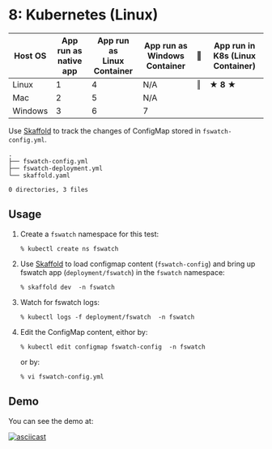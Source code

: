 # 8: Kubernetes (Linux)

| Host OS | App run as<br/>native app | App run as<br/>Linux Container |  App run as<br/>Windows Container | ‖ | App run in<br/>K8s (Linux Container) |
|---------|------------|-----------------|-------------------|----|-----------------------|
| Linux   | 1          | 4               | N/A               | ‖ | **★ 8 ★**             |
| Mac     | 2          | 5               | N/A               |
| Windows | 3          | 6               | 7                 |



Use [Skaffold](https://skaffold.dev/) to track the changes of ConfigMap stored in `fswatch-config.yml`.

```
.
├── fswatch-config.yml
├── fswatch-deployment.yml
└── skaffold.yaml

0 directories, 3 files
```


## Usage

1. Create a `fswatch` namespace for this test:

   ```
   % kubectl create ns fswatch
   ```

2. Use [Skaffold](https://skaffold.dev/) to load configmap content (`fswatch-config`) and bring up fswatch app (`deployment/fswatch`) in the `fswatch` namespace:

   ```
   % skaffold dev  -n fswatch
   ```

3. Watch for fswatch logs:

   ```
   % kubectl logs -f deployment/fswatch  -n fswatch
   ```

4. Edit the ConfigMap content, eithor by:

   ```
   % kubectl edit configmap fswatch-config  -n fswatch
   ```

   or by:

   ```
   % vi fswatch-config.yml
   ```


## Demo

You can see the demo at:

[![asciicast](https://asciinema.org/a/250736.svg)](https://asciinema.org/a/250736)